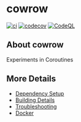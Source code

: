 # cowrow

[![ci](https://github.com/Lightspill/cowrow/actions/workflows/ci.yml/badge.svg)](https://github.com/Lightspill/cowrow/actions/workflows/ci.yml)
[![codecov](https://codecov.io/gh/Lightspill/cowrow/branch/main/graph/badge.svg)](https://codecov.io/gh/Lightspill/cowrow)
[![CodeQL](https://github.com/Lightspill/cowrow/actions/workflows/codeql-analysis.yml/badge.svg)](https://github.com/Lightspill/cowrow/actions/workflows/codeql-analysis.yml)

## About cowrow
Experiments in Coroutines


## More Details

 * [Dependency Setup](README_dependencies.md)
 * [Building Details](README_building.md)
 * [Troubleshooting](README_troubleshooting.md)
 * [Docker](README_docker.md)
